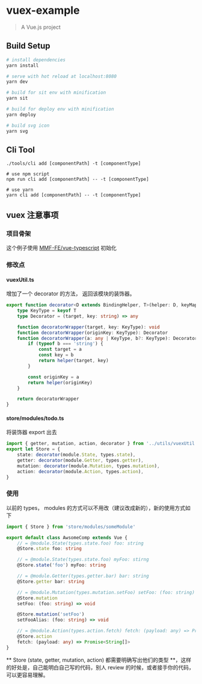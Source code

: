 # vuex-example

> A Vue.js project

## Build Setup

``` bash
# install dependencies
yarn install

# serve with hot reload at localhost:8080
yarn dev

# build for sit env with minification
yarn sit

# build for deploy env with minification
yarn deploy

# build svg icon
yarn svg
```

## Cli Tool
```
./tools/cli add [componentPath] -t [componentType]

# use npm script
npm run cli add [componentPath] -- -t [componentType]

# use yarn
yarn cli add [componentPath] -- -t [componentType]
```

## vuex 注意事项

### 项目骨架
这个例子使用 [MMF-FE/vue-typescript](https://github.com/MMF-FE/vue-typescript) 初始化

### 修改点
#### vuexUtil.ts
增加了一个 decorator 的方法， 返回该模块的装饰器。
```ts
export function decorator<D extends BindingHelper, T>(helper: D, keyMap: T) {
    type KeyType = keyof T
    type Decorator = (target, key: string) => any

    function decoratorWrapper(target, key: KeyType): void
    function decoratorWrapper(originKey: KeyType): Decorator
    function decoratorWrapper(a: any | KeyType, b?: KeyType): Decorator | void {
        if (typeof b === 'string') {
            const target = a
            const key = b
            return helper(target, key)
        }

        const originKey = a
        return helper(originKey)
    }

    return decoratorWrapper
}
```
#### store/modules/todo.ts
将装饰器 export 出去
```ts
import { getter, mutation, action, decorator } from '../utils/vuexUtil'
export let Store = {
    state: decorator(module.State, types.state),
    getter: decorator(module.Getter, types.getter),
    mutation: decorator(module.Mutation, types.mutation),
    action: decorator(module.Action, types.action),
}
```

### 使用
以前的 types， modules 的方式可以不用改（建议改成新的），新的使用方式如下
```ts
import { Store } from 'store/modules/someModule'

export default class AwsomeComp extends Vue {
    // = @module.State(types.state.foo) foo: string
    @Store.state foo: string

    // = @module.State(types.state.foo) myFoo: stirng
    @Store.state('foo') myFoo: string

    // = @module.Getter(types.getter.bar) bar: string
    @Store.getter bar: string

    // = @module.Mutation(types.mutation.setFoo) setFoo: (foo: string) => void
    @Store.mutation
    setFoo: (foo: string) => void

    @Store.mutation('setFoo')
    setFooAlias: (foo: string) => void

    // = @module.Action(types.action.fetch) fetch: (payload: any) => Promise<String[]>
    @Store.action
    fetch: (payload: any) => Promise<String[]>
}
```
** Store (state, getter, mutation, action) 都需要明确写出他们的类型 **，这样的好处是，自己能明白自己写的代码，别人 review 的时候，或者接手你的代码，可以更容易理解。

